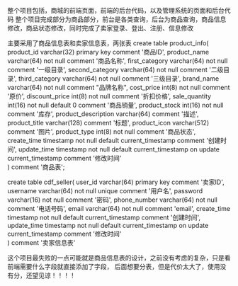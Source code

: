 整个项目包括，商城的前端页面，前端的后台代码，以及管理系统的页面和后台代码
整个项目完成部分为商品部分，前台是各类查询，后台为商品查询，商品信息修改，商品状态修改，同时完成了卖家登录、登出、注册、信息修改

主要采用了商品信息表和卖家信息表，两张表
create table product_info(
product_id varchar(32) primary key comment '商品ID',
product_name varchar(64) not null comment '商品名称',
first_category varchar(64) not null comment '一级目录',
second_category varchar(64) not null comment '二级目录',
third_category varchar(64) not null comment '三级目录',
brand_name varchar(64) not null comment "品牌名称",
cost_price int(8) not null comment '原价',
discount_price int(8) not null comment '折扣价格',
sale_quantity int(16) not null default 0 comment '商品销量',
product_stock int(16) not null comment '库存',
product_description varchar(64) comment '描述',
product_title varchar(128) comment '标题',
product_icon varchar(512) comment '图片',
product_type int(8) not null comment '商品状态',
create_time timestamp not null default current_timestamp comment '创建时间',
update_time timestamp not null default current_timestamp on update current_timestamp comment '修改时间'	 
) comment '商品表';

create table cdf_seller(
user_id varchar(64) primary key comment '卖家ID',
username varchar(64) not null unique comment '用户名',
password varchar(16) not null comment '密码',
phone_number varchar(64) not null comment '电话号码',
email varchar(64) not null comment 'email',
create_time timestamp not null default current_timestamp comment '创建时间',
update_time timestamp not null default current_timestamp on update current_timestamp comment '修改时间'	 
) comment '卖家信息表'

这个项目最失败的一点可能就是商品信息表的设计，之前没有考虑的复杂，只是看前端需要什么字段就直接添加了字段，
后面想要分表，但是代价太大了，使用没有分，还望见谅！！！！
